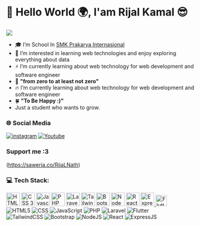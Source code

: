 # 👋  Hello World 🌍, I'am Rijal Kamal 😎

<img src="https://media.giphy.com/media/0lGd2OXXHe4tFhb7Wh/giphy.gif?cid=790b7611r5yedd0ikquok0c38oji0xwwdliubx64nb9y71p7&ep=v1_gifs_search&rid=giphy.gif&ct=g"/>


- 🎓 I’m School In <a href="http://www.smk-pi.sch.id/">SMK Prakarya Internasional</a>
- 👀 I’m interested in learning web technologies and enjoy exploring everything about data
- ⚡ I’m currently learning about web technology for web development and software engineer
- 🌱 **"from zero to at least not zero"**
- 🔥 I’m currently learning about web technology for web development and software engineer
- 🍀 **"To Be Happy :)"**
- Just a student who wants to grow.

###  🌐 Social Media
[![instagram](https://img.shields.io/badge/Instagram-%23E4405F.svg?logo=Instagram&logoColor=white)](https://www.instagram.com/feeriuz/)
[![Youtube](https://img.shields.io/badge/Youtube-%23E4405F.svg?logo=youtube&logoColor=white)](https://www.youtube.com/@Knathh/)

### Support me  :3
(https://saweria.co/RijaLNath)
### 💻 Tech Stack:
<a href="https://www.w3schools.com/html/" target="_blank" rel="noreferrer"><img src="https://raw.githubusercontent.com/danielcranney/readme-generator/main/public/icons/skills/html5-colored.svg" width="36" height="36" alt="HTML5" /></a>
<a href="https://www.w3schools.com/css/" target="_blank" rel="noreferrer"><img src="https://raw.githubusercontent.com/danielcranney/readme-generator/main/public/icons/skills/css3-colored.svg" width="36" height="36" alt="CSS 3" /></a>
<a href="https://developer.mozilla.org/en-US/docs/Web/JavaScript" target="_blank" rel="noreferrer"><img src="https://raw.githubusercontent.com/danielcranney/readme-generator/main/public/icons/skills/javascript-colored.svg" width="36" height="36" alt="Javascript" /></a>
<a href="https://www.php.net/" target="_blank" rel="noreferrer"><img src="https://raw.githubusercontent.com/danielcranney/readme-generator/main/public/icons/skills/php-colored.svg" width="36" height="36" alt="PHP" /></a>
<a href="https://laravel.com/" target="_blank" rel="noreferrer"><img src="https://raw.githubusercontent.com/danielcranney/readme-generator/main/public/icons/skills/laravel-colored.svg" width="36" height="36" alt="Laravel" /></a>
<a href="https://tailwindcss.com/" target="_blank" rel="noreferrer"><img src="https://raw.githubusercontent.com/danielcranney/readme-generator/main/public/icons/skills/tailwindcss-colored.svg" width="36" height="36" alt="Tailwind" /></a>
<a href="https://getbootstrap.com/" target="_blank" rel="noreferrer"><img src="https://raw.githubusercontent.com/danielcranney/readme-generator/main/public/icons/skills/bootstrap-colored.svg" width="36" height="36" alt="Bootstrap" /></a>
<a href="https://nodejs.org/en" target="_blank" rel="noreferrer"><img src="https://raw.githubusercontent.com/danielcranney/readme-generator/main/public/icons/skills/nodejs-colored.svg" width="36" height="36" alt="Node Js" /></a>
<a href="https://react.dev/" target="_blank" rel="noreferrer"><img src="https://raw.githubusercontent.com/danielcranney/readme-generator/main/public/icons/skills/react-colored.svg" width="36" height="36" alt="React" /></a>
<a href="https://expressjs.com/" target="_blank" rel="noreferrer">
  <img src="https://cdn.simpleicons.org/express/000000" width="36" height="36" alt="Express.js" />
</a>
<a href="https://flutter.dev/" target="_blank" rel="noreferrer">
  <img src="https://raw.githubusercontent.com/danielcranney/readme-generator/main/public/icons/skills/flutter-colored.svg" width="30" height="30" alt="Flutter" />
</a>
<br>
![HTML5](https://img.shields.io/badge/html-%23E34F26.svg?style=for-the-badge&logo=html5&logoColor=white) 
![CSS](https://img.shields.io/badge/css-%231572B6.svg?style=for-the-badge&logo=css3&logoColor=white)
![JavaScript](https://img.shields.io/badge/JavaScript-yellow?style=for-the-badge&logo=javascript&logoColor=white)
![PHP](https://img.shields.io/badge/php-%23777BB4.svg?style=for-the-badge&logo=php&logoColor=white) 
![Laravel](https://img.shields.io/badge/laravel-%23F23B2F?style=for-the-badge&logo=laravel&logoColor=white)
![Flutter](https://img.shields.io/badge/flutter-%2302569B?style=for-the-badge&logo=flutter&logoColor=white)
<br>
![TailwindCSS](https://img.shields.io/badge/tailwindcss-%2338B2AC.svg?style=for-the-badge&logo=tailwind-css&logoColor=white)
![Bootstrap](https://img.shields.io/badge/bootstrap-%237A11F7?style=for-the-badge&logo=bootstrap&logoColor=white)
![NodeJS](https://img.shields.io/badge/node.js-6DA55F?style=for-the-badge&logo=node.js&logoColor=white) 
![React](https://img.shields.io/badge/react-%2358C4DC?style=for-the-badge&logo=react&logoColor=white)
![ExpressJS](https://img.shields.io/badge/express.js-%23000000?style=for-the-badge&logo=express&logoColor=white)


